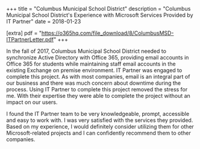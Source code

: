+++
title = "Columbus Municipal School District"
description = "Columbus Municipal School District's Experience with Microsoft Services Provided by IT Partner"
date = 2018-01-23

[extra]
pdf = "https://o365hq.com/file_download/8/ColumbusMSD-ITPartnerLetter.pdf"
+++

In the fall of 2017, Columbus Municipal School District needed to synchronize Active Directory with Office 365, providing email accounts in Office 365 for students while maintaining staff email accounts in the existing Exchange on premise environment. IT Partner was engaged to complete this project. As with most companies, email is an integral part of our business and there was much concern about downtime during the process. Using IT Partner to complete this project removed the stress for me. With their expertise they were able to complete the project without an impact on our users.

I found the IT Partner team to be very knowledgeable, prompt, accessible and easy to work with. I was very satisfied with the services they provided. Based on my experience, I would definitely consider utilizing them for other Microsoft-related projects and I can confidently recommend them to other companies.